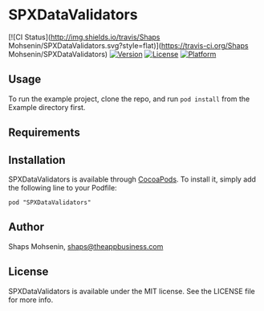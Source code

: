 # SPXDataValidators

[![CI Status](http://img.shields.io/travis/Shaps Mohsenin/SPXDataValidators.svg?style=flat)](https://travis-ci.org/Shaps Mohsenin/SPXDataValidators)
[![Version](https://img.shields.io/cocoapods/v/SPXDataValidators.svg?style=flat)](http://cocoadocs.org/docsets/SPXDataValidators)
[![License](https://img.shields.io/cocoapods/l/SPXDataValidators.svg?style=flat)](http://cocoadocs.org/docsets/SPXDataValidators)
[![Platform](https://img.shields.io/cocoapods/p/SPXDataValidators.svg?style=flat)](http://cocoadocs.org/docsets/SPXDataValidators)

## Usage

To run the example project, clone the repo, and run `pod install` from the Example directory first.

## Requirements

## Installation

SPXDataValidators is available through [CocoaPods](http://cocoapods.org). To install
it, simply add the following line to your Podfile:

    pod "SPXDataValidators"

## Author

Shaps Mohsenin, shaps@theappbusiness.com

## License

SPXDataValidators is available under the MIT license. See the LICENSE file for more info.

